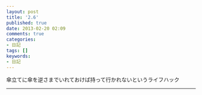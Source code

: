 ```yaml
---
layout: post
title: '2.6'
published: true
date: 2013-02-20 02:09
comments: true
categories:
- 日記
tags: []
keywords:
- 日記
---
```

傘立てに傘を逆さまでいれておけば持って行かれないというライフハック

---

